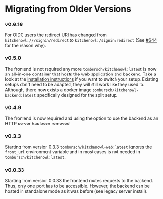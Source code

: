 # Migrating from Older Versions

### v0.6.16
For OIDC users the redirect URI has changed from `kitchenowl:///signin/redirect` to `kitchenowl:/signin/redirect` (See [#644](https://github.com/TomBursch/kitchenowl/issues/644) for the reason why).

### v0.5.0
The frontend is not required any more `tombursch/kitchenowl:latest` is now an all-in-one container that hosts the web application and backend. Take a look at the [installation instructions](index.md) if you want to switch your setup.
Existing setups don't need to be adapted, they will still work like they used to. Although, there now exists a docker image `tombursch/kitchenowl-backend:latest` specifically designed for the split setup.

### v0.4.9
The frontend is now required and using the option to use the backend as an HTTP server has been removed. 

### v0.3.3
Starting from version 0.3.3 `tombursch/kitchenowl-web:latest` ignores the `front_url` environment variable and in most cases is not needed in `tombursch/kitchenowl:latest`.

### v0.0.33
Starting from version 0.0.33 the frontend routes requests to the backend. Thus, only one port has to be accessible. However, the backend can be hosted in standalone mode as it was before (see legacy server install).
